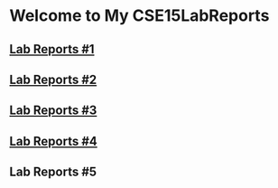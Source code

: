 # Welcome to My CSE15LabReports

## [Lab Reports #1](lab-report-1-week-2.md)

## [Lab Reports #2](lab-report-2-week-4.md)

## [Lab Reports #3](lab-report-3-week-6.md)

## [Lab Reports #4](lab-report-4-week-8.md)

## Lab Reports #5
